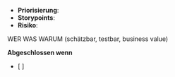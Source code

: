 - **Priorisierung**:
- **Storypoints**:
- **Risiko**:

WER WAS WARUM (schätzbar, testbar, business value)


**Abgeschlossen wenn**
- [ ] 